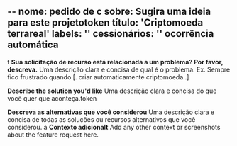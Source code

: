 --
nome: pedido de c
sobre: Sugira uma ideia para este projetotoken
título: 'Criptomoeda terrareal'
labels: ''
cessionários: ''
ocorrência automática
---
t
**Sua solicitação de recurso está relacionada a um problema? Por favor, descreva.**
Uma descrição clara e concisa de qual é o problema. Ex. Sempre fico frustrado quando [. criar automaticamente criptomoeda..]

**Describe the solution you'd like**
Uma descrição clara e concisa do que você quer que aconteça.token

**Descreva as alternativas que você considerou**
Uma descrição clara e concisa de todas as soluções ou recursos alternativos que você considerou.
a
**Contexto adicionalt**
Add any other context or screenshots about the feature request here.
